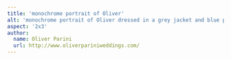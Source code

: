 ```yaml
---
title: 'monochrome portrait of Oliver'
alt: 'monochrome portrait of Oliver dressed in a grey jacket and blue pants standing in front of Sterling Pond with mountain view'
aspect: '2x3'
author:
  name: Oliver Parini
  url: http://www.oliverpariniweddings.com/
---
```

